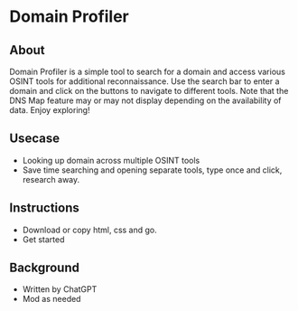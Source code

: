 # Domain Profiler

## About

Domain Profiler is a simple tool to search for a domain and access various OSINT tools for additional reconnaissance. Use the search bar to enter a domain and click on the buttons to navigate to different tools. Note that the DNS Map feature may or may not display depending on the availability of data. Enjoy exploring!

## Usecase

- Looking up domain across multiple OSINT tools
- Save time searching and opening separate tools, type once and click, research away.

## Instructions

- Download or copy html, css and go.
- Get started

## Background

- Written by ChatGPT
- Mod as needed